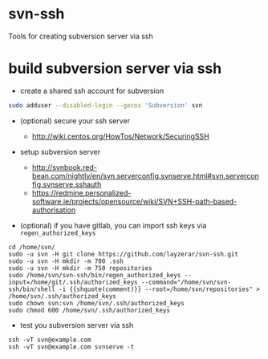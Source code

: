# svn-ssh
Tools for creating subversion server via ssh

# build subversion server via ssh

- create a shared ssh account for subversion
```bash
sudo adduser --disabled-login --gecos 'Subversion' svn
```

- (optional) secure your ssh server
  - http://wiki.centos.org/HowTos/Network/SecuringSSH

- setup subversion server
  - http://svnbook.red-bean.com/nightly/en/svn.serverconfig.svnserve.html#svn.serverconfig.svnserve.sshauth
  - https://redmine.personalized-software.ie/projects/opensource/wiki/SVN+SSH-path-based-authorisation

- (optional) if you have gitlab, you can import ssh keys via `regen_authorized_keys`
```shell
cd /home/svn/
sudo -u svn -H git clone https://github.com/layzerar/svn-ssh.git
sudo -u svn -H mkdir -m 700 .ssh
sudo -u svn -H mkdir -m 750 repositories
sudo /home/svn/svn-ssh/bin/regen_authorized_keys --input=/home/git/.ssh/authorized_keys --command="/home/svn/svn-ssh/bin/shell -i {{shquote(comment)}} --root=/home/svn/repositories" > /home/svn/.ssh/authorized_keys
sudo chown svn:svn /home/svn/.ssh/authorized_keys
sudo chmod 600 /home/svn/.ssh/authorized_keys
```

- test you subversion server via ssh
```shell
ssh -vT svn@example.com
ssh -vT svn@example.com svnserve -t
```
